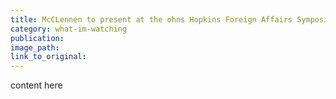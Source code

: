 ```yaml
---
title: McCLennen to present at the ohns Hopkins Foreign Affairs Symposium
category: what-im-watching
publication:
image_path:
link_to_original:
---
```

content here